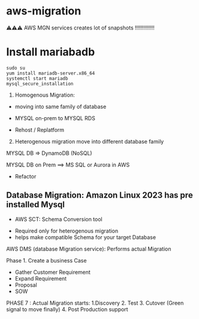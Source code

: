 # aws-migration
⚠️⚠️⚠️ AWS MGN services creates lot of snapshots !!!!!!!!!!!!! 

# Install mariabadb
```
sudo su
yum install mariadb-server.x86_64
systemctl start mariadb
mysql_secure_installation
```
1. Homogenous Migration:
- moving into same family of database
- MYSQL on-prem to MYSQL RDS

- Rehost / Replatform

2. Heterogenous migration
move into different database family

MYSQL DB => DynamoDB (NoSQL)

MYSQL DB on Prem ==>
MS SQL or Aurora in AWS

- Refactor

## Database Migration: Amazon Linux 2023 has pre installed Mysql

* AWS SCT: Schema Conversion tool 
- Required only for heterogenous migration
- helps make compatible Schema for your target Database

AWS DMS (database Migration service): 
Performs actual Migration

Phase 1.  Create a business Case 
- Gather Customer Requirement
-  Expand Requirement 
- Proposal
- SOW 

PHASE 7 : Actual Migration starts:
1.Discovery
2. Test
3. Cutover (Green signal to move finally)
4. Post Production support 
